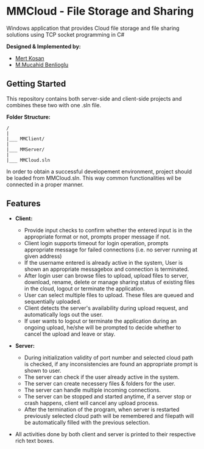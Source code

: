 # MMCloud - File Storage and Sharing

Windows application that provides Cloud file storage and file sharing solutions using TCP socket programming in C#

**Designed & Implemented by:**
 * [Mert Kosan](https://github.com/mertkosan)
 * [M.Mucahid Benlioglu](https://github.com/mbenlioglu)

## Getting Started

This repository contains both server-side and client-side projects and combines these two with one .sln file.

**Folder Structure:**

	/
	|
	|___ MMClient/
	|
	|___ MMServer/
	|
	|___ MMCloud.sln

In order to obtain a successful developement environment, project should be loaded from MMCloud.sln. This way
common functionalities wil be connected in a proper manner.

## Features

* __Client:__
    * Provide input checks to confirm whether the entered input is in the appropriate format or not, prompts proper
      message if not.
    * Client login supports timeout for login operation, prompts appropriate message for failed connections (i.e. no
      server running at given address)
    * If the username entered is already active in the system, User is shown an appropriate messagebox and connection
      is terminated.
    * After login user can browse files to upload, upload files to server, download, rename, delete or manage sharing
      status of existing files in the cloud, logout or terminate the application. 
    * User can select multiple files to upload. These files are queued and sequentially uploaded.
    * Client detects the server's availability during upload request, and automatically logs out the user.
    * If user wants to logout or terminate the application during an ongoing upload, he/she will be prompted to decide
      whether to cancel the upload  and leave or stay.
* __Server:__
    * During initialization validity of port number and selected cloud path is checked, if any inconsistencies are found
      an appropriate prompt is shown to user.
    * The server can check if the user already active in the system.
    * The server can create necessery files & folders for the user.
    * The server can handle multiple incoming connections.
    * The server can be stopped and started anytime, if a server stop or crash happens, client will cancel any upload
      process.
    * After the termination of the program, when server is restarted previously selected cloud path will be remembered
      and filepath will be automatically filled with the previous selection.

* All activities done by both client and server is printed to their respective rich text boxes.
